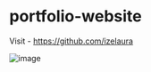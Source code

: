 # portfolio-website

Visit - https://github.com/izelaura

![image](https://user-images.githubusercontent.com/27288409/183673439-78d3e51f-27bc-48d2-96fe-07f45121febe.png)

